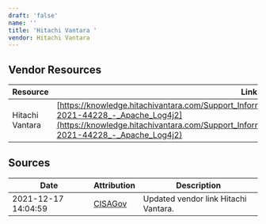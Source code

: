 ```yaml
---
draft: 'false'
name: ''
title: 'Hitachi Vantara '
vendor: Hitachi Vantara
---
```


## Vendor Resources
| Resource | Link |
| --- | --- |
| Hitachi Vantara | [https://knowledge.hitachivantara.com/Support_Information/Hitachi_Vantara_Security_Advisories/CVE-2021-44228_-_Apache_Log4j2](https://knowledge.hitachivantara.com/Support_Information/Hitachi_Vantara_Security_Advisories/CVE-2021-44228_-_Apache_Log4j2) |



## Sources
| Date | Attribution | Description |
| --- | --- | --- |
| 2021-12-17 14:04:59 | [CISAGov](https://raw.githubusercontent.com/cisagov/log4j-affected-db/develop/README.md) | Updated vendor link Hitachi Vantara.  |
